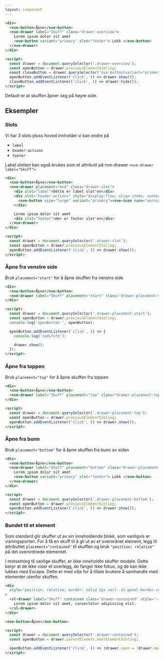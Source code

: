 ```yaml
---
layout: component
---
```


<CodeExamplePreview>

```html
<div>
  <nve-button>Åpne</nve-button>
  <nve-drawer label="Skuff" class="drawer-overview">
    Lorem ipsum dolor sit amet
    <nve-button variant="primary" slot="footer"> Lukk </nve-button>
  </nve-drawer>
</div>

<script>
  const drawer = document.querySelector('.drawer-overview');
  const openButton = drawer.previousElementSibling;
  const closeButton = drawer.querySelector('nve-button[variant="primary"]');
  openButton.addEventListener('click', () => drawer.show());
  closeButton.addEventListener('click', () => drawer.hide());
</script>
```

</CodeExamplePreview>

Default er at skuffen åpner seg på høyre side.

## Eksempler

### Slots

Vi har 3 slots pluss hoved innholdet vi kan endre på

- `label`
- `header-actions`
- `footer`

Label slotten kan også brukes som et attributt på nve-drawer `<nve-drawer label="Skuff">`

<CodeExamplePreview>

```html
<div>
  <nve-button>Åpne</nve-button>
  <nve-drawer placement="end" class="drawer-slot">
    <div slot="label">Dette er label slot'en</div>
    <div slot="header-actions" style="display:flex; align-items: center; ">
      <nve-button size="large" variant="primary"><nve-icon name="warning"></nve-icon></nve-button>
    </div>

    Lorem ipsum dolor sit amet
    <div slot="footer">Her er footer slot'en</div>
  </nve-drawer>
</div>

<script>
  const drawer = document.querySelector('.drawer-slot');
  const openButton = drawer.previousElementSibling;
  openButton.addEventListener('click', () => drawer.show());
</script>
```

</CodeExamplePreview>

### Åpne fra venstre side

Bruk `placement="start"` for å åpne skuffen fra venstre side
<CodeExamplePreview>

```html
<div>
  <nve-button>Åpne</nve-button>
  <nve-drawer label="Skuff" placement="start" class="drawer-placement-start"> Lorem ipsum dolor sit amet </nve-drawer>
</div>

<script>
  const drawer = document.querySelector('.drawer-placement-start');
  const openButton = drawer.previousElementSibling;
  console.log('openButton ', openButton);

  openButton.addEventListener('click', () => {
    console.log('sadsfsfd');

    drawer.show();
  });
</script>
```

</CodeExamplePreview>

### Åpne fra toppen

Bruk `placement="top"` for å åpne skuffen fra toppen
<CodeExamplePreview>

```html
<div>
  <nve-button>Åpne</nve-button>
  <nve-drawer label="Skuff" placement="top" class="drawer-placement-top"> Lorem ipsum dolor sit amet </nve-drawer>
</div>

<script>
  const drawer = document.querySelector('.drawer-placement-top');
  const openButton = drawer.previousElementSibling;
  openButton.addEventListener('click', () => drawer.show());
</script>
```

</CodeExamplePreview>

### Åpne fra bunn

Bruk `placement="bottom"` for å åpne skuffen fra bunn av siden
<CodeExamplePreview>

```html
<div>
  <nve-button>Åpne</nve-button>
  <nve-drawer label="Skuff" placement="bottom" class="drawer-placement-bottom">
    Lorem ipsum dolor sit amet
    <nve-button variant="primary" slot="footer"> Lukk </nve-button>
  </nve-drawer>
</div>

<script>
  const drawer = document.querySelector('.drawer-placement-bottom');
  const openButton = drawer.previousElementSibling;
  openButton.addEventListener('click', () => drawer.show());
</script>
```

</CodeExamplePreview>

### Bundet til et element

Som standard glir skuffer ut av sin inneholdende blokk, som vanligvis er visningsporten. For å få en skuff til å gli ut av et overordnet element, legg til attributtet `placement="contained"` til skuffen og bruk `"position: relative"` på det overordnede elementet.

I motsetning til vanlige skuffer, er ikke inneholdte skuffer modale. Dette betyr at de ikke viser et overlegg, de fanger ikke fokus, og de kan ikke lukkes med Escape. Dette er med vilje for å tillate brukere å samhandle med elementer utenfor skuffen.

<CodeExamplePreview>

```html
<div
  style="position: relative; border: solid 2px var(--sl-panel-border-color); height: 300px; padding: 1rem; margin-bottom: 1rem;"
>
  <sl-drawer label="Skuff" contained class="drawer-contained" style="--size: 50%;">
    Lorem ipsum dolor sit amet, consectetur adipiscing elit.
  </sl-drawer>
</div>

<nve-button>Åpne</nve-button>

<script>
  const drawer = document.querySelector('.drawer-contained');
  const openButton = drawer.parentElement.nextElementSibling;

  openButton.addEventListener('click', () => (drawer.open = !drawer.open));
</script>
```

</CodeExamplePreview>
